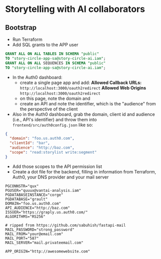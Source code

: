 # Storytelling with AI collaborators


## Bootstrap

- Run Terraform
- Add SQL grants to the APP user
```sql
GRANT ALL ON ALL TABLES IN SCHEMA "public"
TO "story-circle-app-sa@story-circle-ai.iam";
GRANT ALL ON ALL SEQUENCES IN SCHEMA "public"
TO "story-circle-app-sa@story-circle-ai.iam";
```
- In the Auth0 dashboard:
  - create a single page app and add:
**Allowed Callback URLs:** `http://localhost:3000/oauth2redirect`
**Allowed Web Origins** `http://localhost:3000/oauth2redirect`
  - on this page, note the domain and 
  - create an API and note the identifier, which is the "audience" from the perspective of the client
- Also in the Auth0 dashboard, grab the domain, client id and audience (i.e., API's identifier) and throw them into `frontend/src/auth0config.json` like so:
```json
{
  "domain": "foo.us.auth0.com",
  "clientId": "bar",
  "audience": "http://baz.com",
  "scope": "read:storylist write:segment"
}
```
- Add those scopes to the API permission list
- Create a dot file for the backend, filling in information from Terraform, Auth0, your DNS provider and your mail server
```
PGCONNSTR="qux"
PGUSER="quuux@vantai-analysis.iam"
PGDATABASEINSTANCE="corge"
PGDATABASE="grault"
DOMAIN="foo.us.auth0.com"
API_AUDIENCE="http://baz.com"
ISSUER="https://graply.us.auth0.com/"
ALGORITHMS="RS256"

# ripped from https://github.com/sabuhish/fastapi-mail
MAIL_PASSWORD="strong_password"
MAIL_FROM="your@email.com"
MAIL_PORT="587"
MAIL_SERVER="mail.privateemail.com"

APP_ORIGIN="http://awesomewebsite.com"
```
